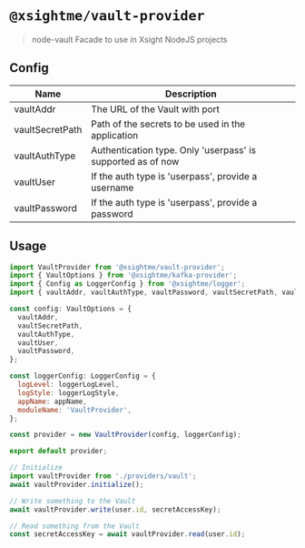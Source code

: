 # `@xsightme/vault-provider`

> node-vault Facade to use in Xsight NodeJS projects

## Config

| Name                                        | Description                                                                                     |
| ------------------------------------------- | ----------------------------------------------------------------------------------------------  |
| vaultAddr                                   | The URL of the Vault with port                                                                  |
| vaultSecretPath                             | Path of the secrets to be used in the application                                               |
| vaultAuthType                               | Authentication type. Only 'userpass' is supported as of now                                     |
| vaultUser                                   | If the auth type is 'userpass', provide a username                                              |
| vaultPassword                               | If the auth type is 'userpass', provide a password                                              |

## Usage

```js
import VaultProvider from '@xsightme/vault-provider';
import { VaultOptions } from '@xsightme/kafka-provider';
import { Config as LoggerConfig } from '@xsightme/logger';
import { vaultAddr, vaultAuthType, vaultPassword, vaultSecretPath, vaultUser } from '../config/config';

const config: VaultOptions = {
  vaultAddr,
  vaultSecretPath,
  vaultAuthType,
  vaultUser,
  vaultPassword,
};

const loggerConfig: LoggerConfig = {
  logLevel: loggerLogLevel,
  logStyle: loggerLogStyle,
  appName: appName,
  moduleName: 'VaultProvider',
};

const provider = new VaultProvider(config, loggerConfig);

export default provider;

// Initialize
import vaultProvider from './providers/vault';
await vaultProvider.initialize();

// Write something to the Vault
await vaultProvider.write(user.id, secretAccessKey);

// Read something from the Vault
const secretAccessKey = await vaultProvider.read(user.id);
```
